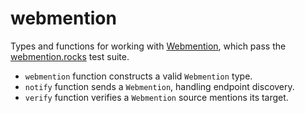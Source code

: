 # webmention

Types and functions for working with
[Webmention](https://www.w3.org/TR/webmention), which pass the
[webmention.rocks](https://webmention.rocks/) test suite.

- `webmention` function constructs a valid `Webmention` type.
- `notify` function sends a `Webmention`, handling endpoint discovery.
- `verify` function verifies a `Webmention` source mentions its target.

